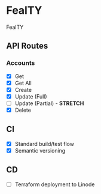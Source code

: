 # FealTY

FealTY

## API Routes

### Accounts

- [x] Get
- [x] Get All
- [x] Create
- [x] Update (Full)
- [ ] Update (Partial) - **STRETCH**
- [x] Delete

## CI

- [x] Standard build/test flow
- [x] Semantic versioning

## CD

- [ ] Terraform deployment to Linode
